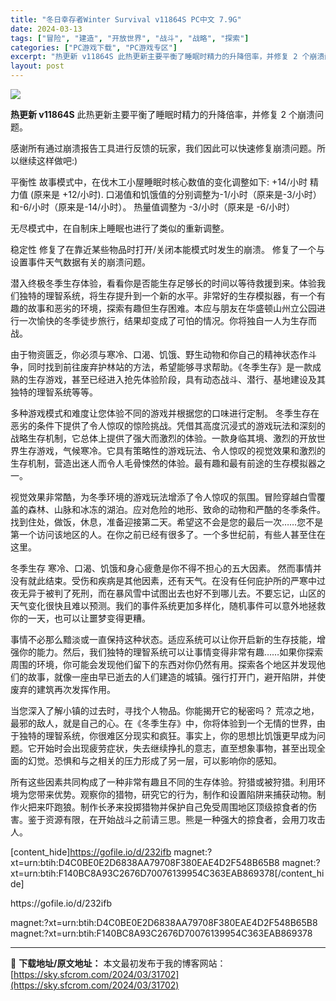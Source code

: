 ```yaml
---
title: "冬日幸存者Winter Survival v11864S PC中文 7.9G"
date: 2024-03-13
tags: ["冒险", "建造", "开放世界", "战斗", "战略", "探索"]
categories: ["PC游戏下载", "PC游戏专区"]
excerpt: "热更新 v11864S 此热更新主要平衡了睡眠时精力的升降倍率，并修复 2 个崩溃问题。 感谢所有通过崩溃报告工具进行反馈的玩家，我们因此可以快速修复崩溃问题。所以继续这样做吧:) 平衡性 故事模式中，在伐木工小屋睡眠时核心数值的变化调整如下: +14/小时 精力值 (原来是 +12/小时). 口渴&hellip;"
layout: post
---
```


<img class="aligncenter" src="https://sky.sfcrom.com/wp-content/uploads/2024/03/20240329101426-22f3a.jpeg" />

<strong>热更新 v11864S</strong>
此热更新主要平衡了睡眠时精力的升降倍率，并修复 2 个崩溃问题。

感谢所有通过崩溃报告工具进行反馈的玩家，我们因此可以快速修复崩溃问题。所以继续这样做吧:)

平衡性
故事模式中，在伐木工小屋睡眠时核心数值的变化调整如下:
+14/小时 精力值 (原来是 +12/小时).
口渴值和饥饿值的分别调整为-1/小时（原来是-3/小时）和-6/小时（原来是-14/小时）。
热量值调整为 -3/小时（原来是 -6/小时）

无尽模式中，在自制床上睡眠也进行了类似的重新调整。

稳定性
修复了在靠近某些物品时打开/关闭本能模式时发生的崩溃。
修复了一个与设置事件天气数据有关的崩溃问题。

潜入终极冬季生存体验，看看你是否能生存足够长的时间以等待救援到来。体验我们独特的理智系统，将生存提升到一个新的水平。非常好的生存模拟器，有一个有趣的故事和恶劣的环境，探索有趣但生存困难。本应与朋友在华盛顿山州立公园进行一次愉快的冬季徒步旅行，结果却变成了可怕的情况。你将独自一人为生存而战。

由于物资匮乏，你必须与寒冷、口渴、饥饿、野生动物和你自己的精神状态作斗争，同时找到前往废弃护林站的方法，希望能够寻求帮助。《冬季生存》是一款成熟的生存游戏，甚至已经进入抢先体验阶段，具有动态战斗、潜行、基地建设及其独特的理智系统等等。

多种游戏模式和难度让您体验不同的游戏并根据您的口味进行定制。
冬季生存在恶劣的条件下提供了令人惊叹的惊险挑战。凭借其高度沉浸式的游戏玩法和深刻的战略生存机制，它总体上提供了强大而激烈的体验。一款身临其境、激烈的开放世界生存游戏，气候寒冷。它具有策略性的游戏玩法、令人惊叹的视觉效果和激烈的生存机制，营造出迷人而令人毛骨悚然的体验。最有趣和最有前途的生存模拟器之一。

视觉效果非常酷，为冬季环境的游戏玩法增添了令人惊叹的氛围。冒险穿越白雪覆盖的森林、山脉和冰冻的湖泊。应对危险的地形、致命的动物和严酷的冬季条件。找到住处，做饭，休息，准备迎接第二天。希望这不会是您的最后一次……您不是第一个访问该地区的人。在你之前已经有很多了。一个多世纪前，有些人甚至住在这里。

冬季生存 寒冷、口渴、饥饿和身心疲惫是你不得不担心的五大因素。
然而事情并没有就此结束。受伤和疾病是其他因素，还有天气。在没有任何庇护所的严寒中过夜无异于被判了死刑，而在暴风雪中试图出去也好不到哪儿去。不要忘记，山区的天气变化很快且难以预测。我们的事件系统更加多样化，随机事件可以意外地拯救你的一天，也可以让噩梦变得更糟。

事情不必那么黯淡或一直保持这种状态。适应系统可以让你开启新的生存技能，增强你的能力。然后，我们独特的理智系统可以让事情变得非常有趣……如果你探索周围的环境，你可能会发现他们留下的东西对你仍然有用。探索各个地区并发现他们的故事，就像一座由早已逝去的人们建造的城镇。强行打开门，避开陷阱，并使废弃的建筑再次发挥作用。

当您深入了解小镇的过去时，寻找个人物品。你能揭开它的秘密吗？
荒凉之地，最邪的敌人，就是自己的心。在《冬季生存》中，你将体验到一个无情的世界，由于独特的理智系统，你很难区分现实和疯狂。事实上，你的思想比饥饿更早成为问题。它开始时会出现疲劳症状，失去继续挣扎的意志，直至想象事物，甚至出现全面的幻觉。恐惧和与之相关的压力形成了另一层，可以影响你的感知。

所有这些因素共同构成了一种非常有趣且不同的生存体验。狩猎或被狩猎。利用环境为您带来优势。观察你的猎物，研究它的行为，制作和设置陷阱来捕获动物。制作火把来吓跑狼。制作长矛来投掷猎物并保护自己免受周围地区顶级掠食者的伤害。鉴于资源有限，在开始战斗之前请三思。熊是一种强大的掠食者，会用刀攻击人。

[content_hide]https://gofile.io/d/232ifb
magnet:?xt=urn:btih:D4C0BE0E2D6838AA79708F380EAE4D2F548B65B8
magnet:?xt=urn:btih:F140BC8A93C2676D70076139954C363EAB869378[/content_hide]

<!--wechatfans start-->https://gofile.io/d/232ifb
magnet:?xt=urn:btih:D4C0BE0E2D6838AA79708F380EAE4D2F548B65B8
magnet:?xt=urn:btih:F140BC8A93C2676D70076139954C363EAB869378<!--wechatfans end-->

---
📖 **下载地址/原文地址：** 本文最初发布于我的博客网站：[https://sky.sfcrom.com/2024/03/31702](https://sky.sfcrom.com/2024/03/31702)
